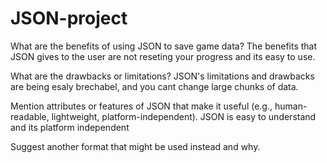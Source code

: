 # JSON-project

What are the benefits of using JSON to save game data?
The benefits that JSON gives to the user are not reseting your progress and its easy to use.

What are the drawbacks or limitations?
JSON's limitations and drawbacks are being esaly brechabel, and you cant change large chunks of data. 

Mention attributes or features of JSON that make it useful (e.g., human-readable, lightweight, platform-independent).
JSON is easy to understand and its platform independent

Suggest another format that might be used instead and why.
